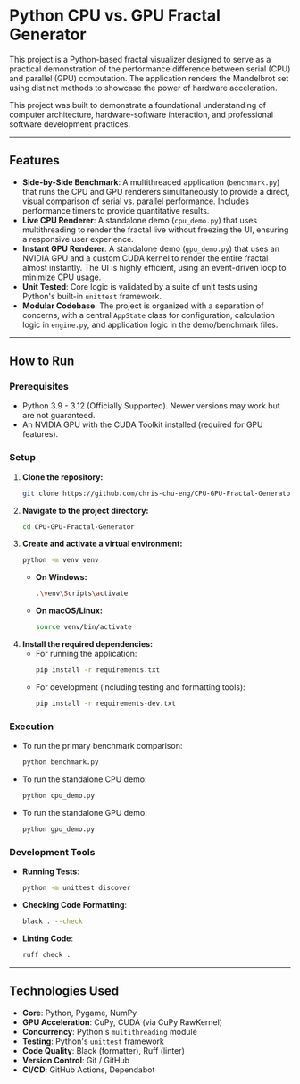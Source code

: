 # Python CPU vs. GPU Fractal Generator

This project is a Python-based fractal visualizer designed to serve as a practical demonstration of the performance difference between serial (CPU) and parallel (GPU) computation. The application renders the Mandelbrot set using distinct methods to showcase the power of hardware acceleration.

This project was built to demonstrate a foundational understanding of computer architecture, hardware-software interaction, and professional software development practices.

---

## Features
- **Side-by-Side Benchmark**: A multithreaded application (`benchmark.py`) that runs the CPU and GPU renderers simultaneously to provide a direct, visual comparison of serial vs. parallel performance. Includes performance timers to provide quantitative results.
- **Live CPU Renderer**: A standalone demo (`cpu_demo.py`) that uses multithreading to render the fractal live without freezing the UI, ensuring a responsive user experience.
- **Instant GPU Renderer**: A standalone demo (`gpu_demo.py`) that uses an NVIDIA GPU and a custom CUDA kernel to render the entire fractal almost instantly. The UI is highly efficient, using an event-driven loop to minimize CPU usage.
- **Unit Tested**: Core logic is validated by a suite of unit tests using Python's built-in `unittest` framework.
- **Modular Codebase**: The project is organized with a separation of concerns, with a central `AppState` class for configuration, calculation logic in `engine.py`, and application logic in the demo/benchmark files.

---

## How to Run

### Prerequisites
- Python 3.9 - 3.12 (Officially Supported). Newer versions may work but are not guaranteed.
- An NVIDIA GPU with the CUDA Toolkit installed (required for GPU features).

### Setup
1.  **Clone the repository:**
    ```bash
    git clone https://github.com/chris-chu-eng/CPU-GPU-Fractal-Generator.git
    ```
2.  **Navigate to the project directory:**
    ```bash
    cd CPU-GPU-Fractal-Generator
    ```
3.  **Create and activate a virtual environment:**
    ```bash
    python -m venv venv
    ```
    - **On Windows:**
        ```bash
        .\venv\Scripts\activate
        ```
    - **On macOS/Linux:**
        ```bash
        source venv/bin/activate
        ```
4.  **Install the required dependencies:**
    - For running the application:
        ```bash
        pip install -r requirements.txt
        ```
    - For development (including testing and formatting tools):
        ```bash
        pip install -r requirements-dev.txt
        ```

### Execution
- To run the primary benchmark comparison:
    ```bash
    python benchmark.py
    ```
- To run the standalone CPU demo:
    ```bash
    python cpu_demo.py
    ```
- To run the standalone GPU demo:
    ```bash
    python gpu_demo.py
    ```

### Development Tools
- **Running Tests**:
    ```bash
    python -m unittest discover
    ```
- **Checking Code Formatting**:
    ```bash
    black . --check
    ```
- **Linting Code**:
    ```bash
    ruff check .
    ```

---

## Technologies Used
- **Core**: Python, Pygame, NumPy
- **GPU Acceleration**: CuPy, CUDA (via CuPy RawKernel)
- **Concurrency**: Python's `multithreading` module
- **Testing**: Python's `unittest` framework
- **Code Quality**: Black (formatter), Ruff (linter)
- **Version Control**: Git / GitHub
- **CI/CD**: GitHub Actions, Dependabot